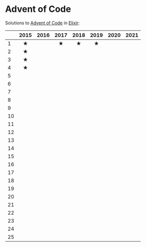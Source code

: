 # Advent of Code

Solutions to [Advent of Code](https://adventofcode.com/) in [Elixir](https://elixir-lang.org/):

|      | 2015  | 2016  | 2017  | 2018  | 2019  | 2020  | 2021  |
| :--- | :---: | :---: | :---: | :---: | :---: | :---: | :---: |
| 1    |   ★   |       |   ★   |   ★   |   ★   |       |       |
| 2    |   ★   |       |       |       |       |       |       |
| 3    |   ★   |       |       |       |       |       |       |
| 4    |   ★   |       |       |       |       |       |       |
| 5    |       |       |       |       |       |       |       |
| 6    |       |       |       |       |       |       |       |
| 7    |       |       |       |       |       |       |       |
| 8    |       |       |       |       |       |       |       |
| 9    |       |       |       |       |       |       |       |
| 10   |       |       |       |       |       |       |       |
| 11   |       |       |       |       |       |       |       |
| 12   |       |       |       |       |       |       |       |
| 13   |       |       |       |       |       |       |       |
| 14   |       |       |       |       |       |       |       |
| 15   |       |       |       |       |       |       |       |
| 16   |       |       |       |       |       |       |       |
| 17   |       |       |       |       |       |       |       |
| 18   |       |       |       |       |       |       |       |
| 19   |       |       |       |       |       |       |       |
| 20   |       |       |       |       |       |       |       |
| 21   |       |       |       |       |       |       |       |
| 22   |       |       |       |       |       |       |       |
| 23   |       |       |       |       |       |       |       |
| 24   |       |       |       |       |       |       |       |
| 25   |       |       |       |       |       |       |       |
